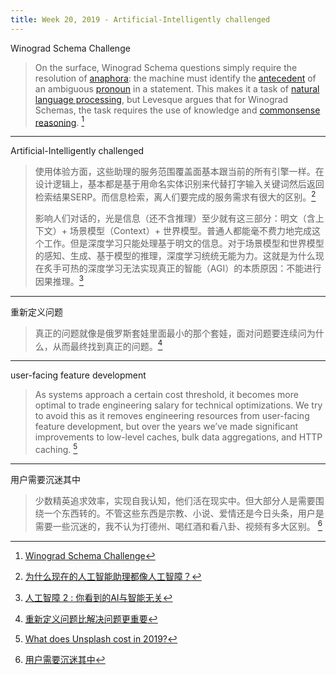 ```yaml
---
title: Week 20, 2019 - Artificial-Intelligently challenged
---
```


Winograd Schema Challenge

> On the surface, Winograd Schema questions simply require the resolution of [anaphora](https://en.wikipedia.org/wiki/Anaphora_(linguistics)): the machine must identify the [antecedent](https://en.wikipedia.org/wiki/Antecedent_(grammar)) of an ambiguous [pronoun](https://en.wikipedia.org/wiki/Pronoun) in a statement. This makes it a task of [natural language processing](https://en.wikipedia.org/wiki/Natural_language_processing), but Levesque argues that for Winograd Schemas, the task requires the use of knowledge and [commonsense reasoning](https://en.wikipedia.org/wiki/Commonsense_reasoning). [^1]

---

Artificial-Intelligently challenged

> 使用体验方面，这些助理的服务范围覆盖面基本跟当前的所有引擎一样。在设计逻辑上，基本都是基于用命名实体识别来代替打字输入关键词然后返回检索结果SERP。而信息检索，离人们要完成的服务需求有很大的区别。[^5]
>
> 影响人们对话的，光是信息（还不含推理）至少就有这三部分：明文（含上下文）+ 场景模型（Context）+ 世界模型。普通人都能毫不费力地完成这个工作。但是深度学习只能处理基于明文的信息。对于场景模型和世界模型的感知、生成、基于模型的推理，深度学习统统无能为力。这就是为什么现在炙手可热的深度学习无法实现真正的智能（AGI）的本质原因：不能进行因果推理。[^6]

---

重新定义问题

> 真正的问题就像是俄罗斯套娃里面最小的那个套娃，面对问题要连续问为什么，从而最终找到真正的问题。[^2]

---

user-facing feature development

> As systems approach a certain cost threshold, it becomes more optimal to trade engineering salary for technical optimizations. We try to avoid this as it removes engineering resources from user-facing feature development, but over the years we’ve made significant improvements to low-level caches, bulk data aggregations, and HTTP caching. [^3]

---

用户需要沉迷其中

> 少数精英追求效率，实现自我认知，他们活在现实中。但大部分人是需要围绕一个东西转的。不管这些东西是宗教、小说、爱情还是今日头条，用户是需要一些沉迷的，我不认为打德州、喝红酒和看八卦、视频有多大区别。 [^4]


[^1]: [Winograd Schema Challenge](https://en.wikipedia.org/wiki/Winograd_Schema_Challenge)
[^2]: [重新定义问题比解决问题更重要](https://zhuanlan.zhihu.com/p/26464648)
[^3]: [What does Unsplash cost in 2019?](https://medium.com/unsplash/what-does-unsplash-cost-in-2019-f499620a14d0)
[^4]: [用户需要沉迷其中](https://36kr.com/p/5059197)
[^5]: [为什么现在的人工智能助理都像人工智障？](https://mp.weixin.qq.com/s?__biz=MzI2NzA3MDQ3NQ==&mid=2652285246&idx=1&sn=f087d7b1a17b84012da5498906c50f22&chksm=f166745ac611fd4ca0b4753e3732fe5e242acf48aef6bd5facc38c4b97c63273d820d1dc25b2&scene=21#wechat_redirect)
[^6]: [人工智障 2 : 你看到的AI与智能无关](https://mp.weixin.qq.com/s/tFcVohNjdhvBE_INQk9muQ)
